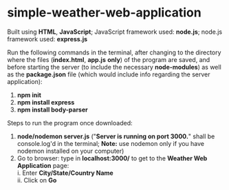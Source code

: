# simple-weather-web-application

Built using **HTML**, **JavaScript**; JavaScript framework used: **node.js**; node.js framework used: **express.js**

Run the following commands in the terminal, after changing to the directory where the files (**index.html**, **app.js** **only**) of the program are saved, and before starting the server (to include the necessary **node-modules**) as well as the **package.json** file (which would include info regarding the server application):

1. **npm init**
2. **npm install express**
3. **npm install body-parser**

Steps to run the program once downloaded:

1. **node/nodemon server.js** ("**Server is running on port 3000.**" shall be console.log'd in the terminal; **Note:** use nodemon only if you have nodemon installed on your computer)
2. Go to browser: type in **localhost:3000/** to get to the **Weather Web Application** page:<br>
   i. Enter **City/State/Country Name**<br>
  ii. Click on **Go**
